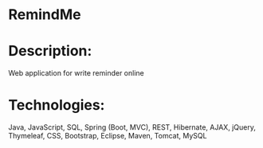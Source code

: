 # RemindMe
# Description: 
Web application for write reminder online
# Technologies: 
Java, JavaScript, SQL, Spring (Boot, MVC), REST, Hibernate, AJAX, jQuery, Thymeleaf, CSS, Bootstrap, Eclipse, Maven, Tomcat, MySQL

